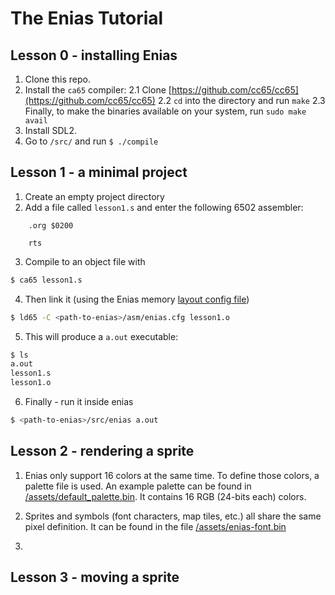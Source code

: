 # The Enias Tutorial

## Lesson 0 - installing Enias
1. Clone this repo.
2. Install the `ca65` compiler:
   2.1 Clone [https://github.com/cc65/cc65](https://github.com/cc65/cc65)
   2.2 `cd` into the directory and run `make`
   2.3 Finally, to make the binaries available on your system, run `sudo make avail`
3. Install SDL2.
4. Go to `/src/` and run `$ ./compile`

## Lesson 1 - a minimal project
1. Create an empty project directory
2. Add a file called `lesson1.s` and enter the following 6502 assembler:

```6502
    .org $0200

    rts
```

3. Compile to an object file with

```bash
$ ca65 lesson1.s
```

4. Then link it (using the Enias memory [layout config file](../asm/enias.cfg))

```bash
$ ld65 -C <path-to-enias>/asm/enias.cfg lesson1.o
```

5. This will produce a `a.out` executable:

```bash
$ ls
a.out
lesson1.s
lesson1.o
```

6. Finally - run it inside enias

```bash
$ <path-to-enias>/src/enias a.out
```

## Lesson 2 - rendering a sprite

1. Enias only support 16 colors at the same time. To define those colors, a palette file is used. An example palette can be found in [/assets/default_palette.bin](assets/default_palette.bin). It contains 16 RGB (24-bits each) colors.

2. Sprites and symbols (font characters, map tiles, etc.) all share the same pixel definition. It can be found in the file [/assets/enias-font.bin](assets/enias-font.bin)

3.

## Lesson 3 - moving a sprite
